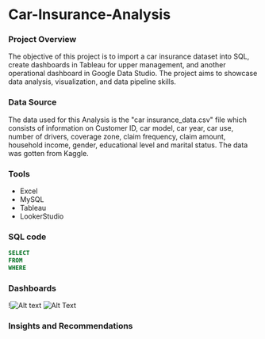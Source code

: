 # Car-Insurance-Analysis

### Project Overview
The objective of this project is to import a car insurance dataset into SQL, create dashboards in Tableau for upper management, and another operational dashboard in Google Data Studio. The project aims to showcase data analysis, visualization, and data pipeline skills.

### Data Source
The data used for this Analysis is the "car insurance_data.csv" file which consists of information on Customer ID, car model, car year, car use, number of drivers, coverage zone, claim frequency, claim amount, household income, gender, educational level and marital status. The data was gotten from Kaggle.

### Tools
- Excel
- MySQL
- Tableau
- LookerStudio


### SQL code
```sql
SELECT
FROM
WHERE
```

### Dashboards

!![Alt text](https://github.com/Aroglobal1/Car-Insurance-Analysis/1.png)
![Alt Text](https://public.tableau.com/views/CarInsuranceManagementDashboard/CarInsuranceManagementDashboard?:language=en-US&:sid=&:redirect=auth&:display_count=n&:origin=viz_share_link)



### Insights and Recommendations 
